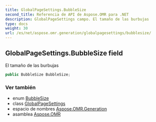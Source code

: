 ```yaml
---
title: GlobalPageSettings.BubbleSize
second_title: Referencia de API de Aspose.OMR para .NET
description: GlobalPageSettings campo. El tamaño de las burbujas
type: docs
weight: 30
url: /es/net/aspose.omr.generation/globalpagesettings/bubblesize/
---
```

## GlobalPageSettings.BubbleSize field

El tamaño de las burbujas

```csharp
public BubbleSize BubbleSize;
```

### Ver también

* enum [BubbleSize](../../bubblesize/)
* class [GlobalPageSettings](../)
* espacio de nombres [Aspose.OMR.Generation](../../globalpagesettings/)
* asamblea [Aspose.OMR](../../../)


